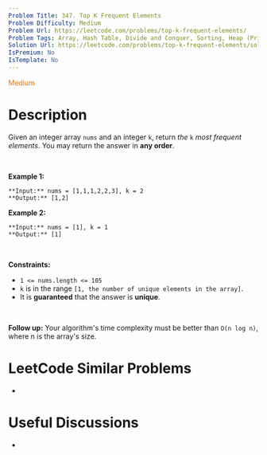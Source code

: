 ```yaml
---
Problem Title: 347. Top K Frequent Elements
Problem Difficulty: Medium
Problem Url: https://leetcode.com/problems/top-k-frequent-elements/
Problem Tags: Array, Hash Table, Divide and Conquer, Sorting, Heap (Priority Queue), Bucket Sort, Counting, Quickselect
Solution Url: https://leetcode.com/problems/top-k-frequent-elements/solution/
IsPremium: No
IsTemplate: No
---
```


<span style="color: rgb(239, 108, 0);">Medium</span>

# Description

Given an integer array `nums` and an integer `k`, return *the* `k` *most frequent elements*. You may return the answer in **any order**.


 


**Example 1:**



```
**Input:** nums = [1,1,1,2,2,3], k = 2
**Output:** [1,2]

```
**Example 2:**



```
**Input:** nums = [1], k = 1
**Output:** [1]

```

 


**Constraints:**


* `1 <= nums.length <= 105`
* `k` is in the range `[1, the number of unique elements in the array]`.
* It is **guaranteed** that the answer is **unique**.


 


**Follow up:** Your algorithm's time complexity must be better than `O(n log n)`, where n is the array's size.




# LeetCode Similar Problems

- []()

# Useful Discussions

- []()

